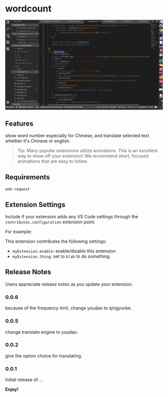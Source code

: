 # wordcount
![demonstration-show](/demonstration.gif)

## Features
show word number especially for Chinese, and translate selected text whether it's Chinese or english.

> Tip: Many popular extensions utilize animations. This is an excellent way to show off your extension! We recommend short, focused animations that are easy to follow.

## Requirements

```
web-request
```

## Extension Settings

Include if your extension adds any VS Code settings through the `contributes.configuration` extension point.

For example:

This extension contributes the following settings:

* `myExtension.enable`: enable/disable this extension
* `myExtension.thing`: set to `blah` to do something

## Release Notes

Users appreciate release notes as you update your extension.

### 0.0.6
because of the frequency limit, change youdao to qingyunke.

### 0.0.5
change translate engine to youdao.

### 0.0.2
give the option choice for translating.

### 0.0.1

Initial release of ...



**Enjoy!**

